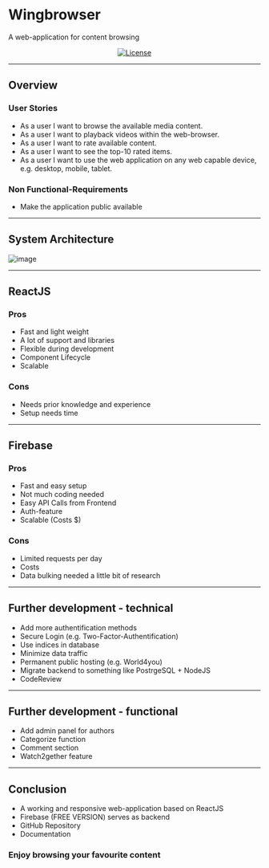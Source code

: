 # Wingbrowser
A web-application for content browsing

<div align="center">

[![License](https://img.shields.io/badge/license-LGPL-brightgreen.svg)](https://github.com/VenelALEX/rb_content_browser/blob/master/LICENSE.txt)

</div>

<hr>

## Overview

### User Stories

- As a user I want to browse the available media content.
- As a user I want to playback videos within the web-browser.
- As a user I want to rate available content.
- As a user I want to see the top-10 rated items.
- As a user I want to use the web application on any web capable device, e.g. desktop, mobile, tablet.

### Non Functional-Requirements
- Make the application public available

<hr>

## System Architecture

![image](https://user-images.githubusercontent.com/33858493/167302548-ff189937-dcf1-42b9-804a-c14e10cde9d8.png)

<hr>

## ReactJS

### Pros

- Fast and light weight
- A lot of support and libraries
- Flexible during development
- Component Lifecycle
- Scalable

### Cons
- Needs prior knowledge and experience
- Setup needs time

<hr>

## Firebase

### Pros

- Fast and easy setup
- Not much coding needed
- Easy API Calls from Frontend
- Auth-feature
- Scalable (Costs $)

### Cons
- Limited requests per day
- Costs
- Data bulking needed a little bit of research

<hr>

## Further development - technical

- Add more authentification methods
- Secure Login (e.g. Two-Factor-Authentification)
- Use indices in database
- Minimize data traffic
- Permanent public hosting (e.g. World4you)
- Migrate backend to something like PostrgeSQL + NodeJS
- CodeReview

<hr>

## Further development - functional

- Add admin panel for authors
- Categorize function
- Comment section
- Watch2gether feature

<hr>

## Conclusion

- A working and responsive web-application based on ReactJS
- Firebase (FREE VERSION) serves as backend
- GitHub Repository
- Documentation

### Enjoy browsing your favourite content




